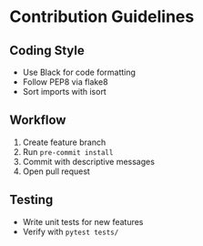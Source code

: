 # Contribution Guidelines

## Coding Style
- Use Black for code formatting
- Follow PEP8 via flake8
- Sort imports with isort

## Workflow
1. Create feature branch
2. Run `pre-commit install`
3. Commit with descriptive messages
4. Open pull request

## Testing
- Write unit tests for new features
- Verify with `pytest tests/`
